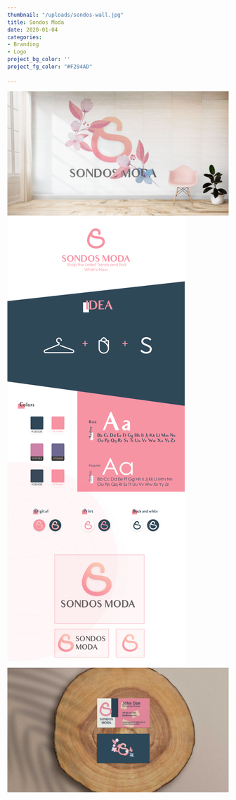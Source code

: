 ```yaml
---
thumbnail: "/uploads/sondos-wall.jpg"
title: Sondos Moda
date: 2020-01-04
categories:
- Branding
- Logo
project_bg_color: ''
project_fg_color: "#F294AD"

---
```

![](/uploads/sondos-wall.jpg)
![](/uploads/sondos-file.png)
![](/uploads/sondos-bc.jpg) 